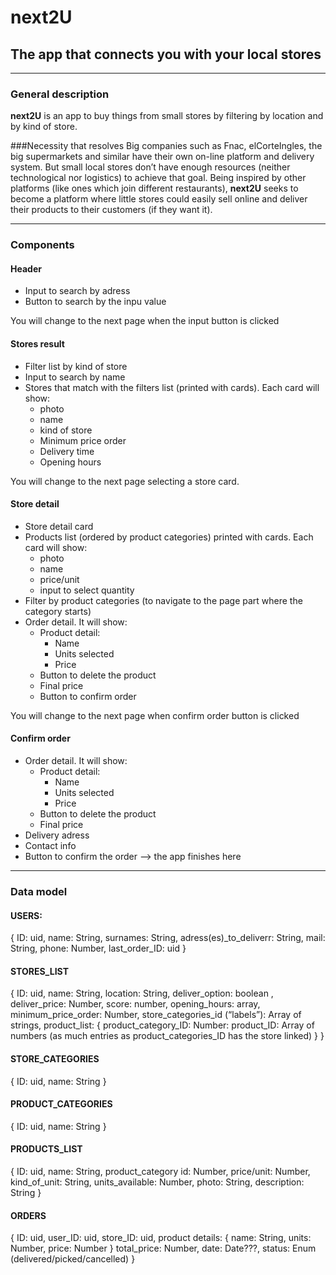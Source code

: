 # next2U
## The app that connects you with your local stores

------

### General description
**next2U** is an app to buy things from small stores by filtering by location and by kind of store.

###Necessity that resolves
Big companies such as Fnac, elCorteIngles, the big supermarkets and similar have their own on-line platform and delivery system. But small local stores don’t have enough resources (neither technological nor logistics) to achieve that goal.
Being inspired by other platforms (like ones which join different restaurants), **next2U** seeks to become a platform where little stores could easily sell online and deliver their products to their customers (if they want it).

------

### Components
#### Header
- Input to search by adress
- Button to search by the inpu value

You will change to the next page when the input button is clicked

#### Stores result
- Filter list by kind of store
- Input to search by name
- Stores that match with the filters list (printed with cards). Each card will show:
  - photo
  - name
  - kind of store
  - Minimum price order
  - Delivery time
  - Opening hours

You will change to the next page selecting a store card.

#### Store detail
- Store detail card
- Products list (ordered by product categories) printed with cards. Each card will show:
  - photo
  - name
  - price/unit
  - input to select quantity
- Filter by product categories (to navigate to the page part where the category starts)
- Order detail. It will show:
  - Product detail:
    - Name
    - Units selected
    - Price
  - Button to delete the product
  - Final price
  - Button to confirm order

You will change to the next page when confirm order button is clicked

#### Confirm order
- Order detail. It will show:
  - Product detail:
    - Name
    - Units selected
    - Price
  - Button to delete the product
  - Final price
- Delivery adress
- Contact info
- Button to confirm the order --> the app finishes here

------
### Data model
#### USERS:
  {
    ID: uid,
    name: String,
    surnames: String,
    adress(es)_to_deliverr: String,
    mail: String,
    phone: Number,
    last_order_ID: uid
  }

#### STORES_LIST
  {
    ID: uid,
    name: String,
    location: String,
    deliver_option: boolean ,
    deliver_price: Number,
    score: number,
    opening_hours: array,
    minimum_price_order: Number,
    store_categories_id (“labels”): Array of strings,
    product_list: {
      product_category_ID: Number: product_ID: Array of numbers
      (as much entries as product_categories_ID has the store linked)
    }
  }

#### STORE_CATEGORIES
  {
    ID: uid,
    name: String
  }

#### PRODUCT_CATEGORIES
  {
    ID: uid,
    name: String
  }


#### PRODUCTS_LIST 
  {
    ID: uid,
    name: String,
    product_category id: Number,
    price/unit: Number,
    kind_of_unit: String,
    units_available: Number,
    photo: String,
    description: String
  }


#### ORDERS
  {
    ID: uid,
    user_ID: uid,
    store_ID: uid,
    product details: {
        name: String,
        units: Number,
        price: Number
    }
  total_price: Number,
  date: Date???,
  status: Enum (delivered/picked/cancelled)
}



